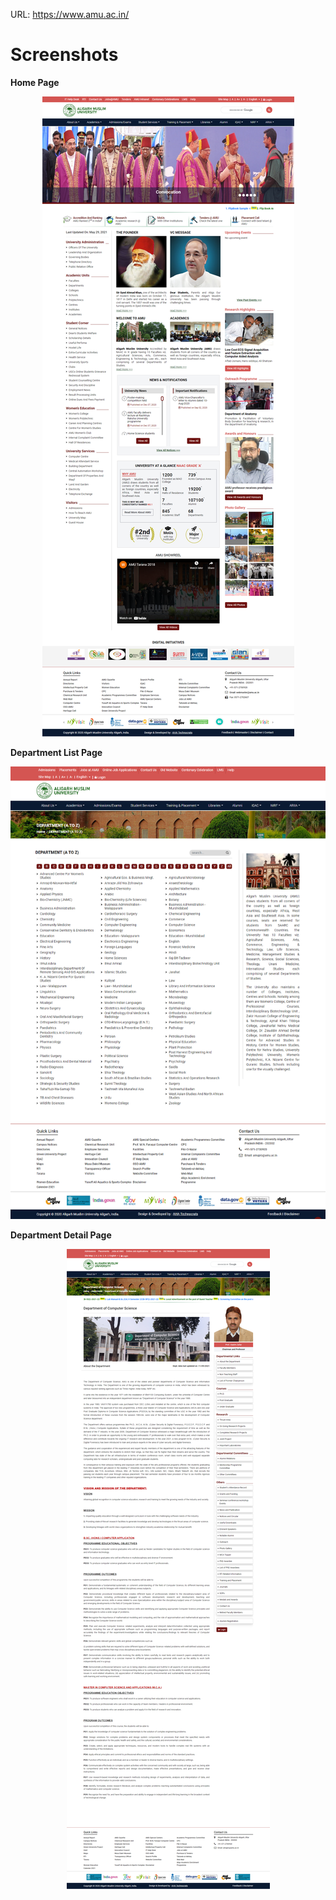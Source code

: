 


URL: https://www.amu.ac.in/



# Screenshots

__Home Page__

<p align="center"><img src="images/home_page.png" alt="AMU Hope Page Image"></p>

__Department List Page__

<p align="center"><img src="images/amu-ac-in-department-list.png" alt="Department List Page Image"></p>

__Department Detail Page__


<p align="center"><img src="images/department_detail.png" alt="Department Detail Page Image"></p>
